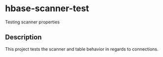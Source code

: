 hbase-scanner-test
==================

Testing scanner properties

Description
-----------

This project tests the scanner and table behavior in regards to connections.
